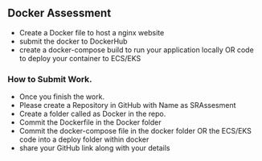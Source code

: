 ## Docker Assessment
* Create a Docker file to host a nginx website
* submit the docker to DockerHub
* create a docker-compose build to run your application locally OR code to deploy your container to ECS/EKS

### How to Submit Work.
* Once you finish the work.
* Please create a Repository in GitHub with Name as SRAssesment
* Create a folder called as Docker in the repo.
* Commit the Dockerfile in the Docker folder
* Commit the docker-compose file in the docker folder OR the ECS/EKS code into a deploy folder within docker
* share your GitHub link along with your details 
